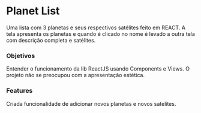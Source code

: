 # Planet List
Uma lista com 3 planetas e seus respectivos satélites feito em REACT.
A tela apresenta os planetas e quando é clicado no nome é levado a outra tela com descrição completa e satélites.

### Objetivos
Entender o funcionamento da lib ReactJS usando Components e Views.
O projeto não se preocupou com a apresentação estética.

### Features
Criada funcionalidade de adicionar novos planetas e novos satelites.
